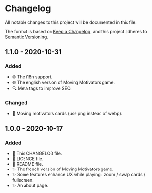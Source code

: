 # Changelog

All notable changes to this project will be documented in this file.

The format is based on [Keep a Changelog](https://keepachangelog.com/en/1.0.0/),
and this project adheres to [Semantic Versioning](https://semver.org/spec/v2.0.0.html).

## 1.1.0 - 2020-10-31

### Added

- 🌐 The i18n support.
- 🌐 The english version of Moving Motivators game.
- 🔍 Meta tags to improve SEO.

### Changed

- 🍱 Moving motivators cards (use png instead of webp).

## 1.0.0 - 2020-10-17

### Added

- 📝 This CHANGELOG file.
- 📝 LICENCE file.
- 📝 README file.
- ✨ The french version of Moving Motivators game.
- ✨ Some features enhance UX while playing : zoom / swap cards / fullscreen.
- ✨ An about page.
